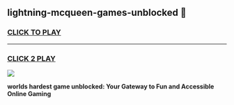 
## lightning-mcqueen-games-unblocked 👋
<h3>
<a href="https://premium.freeplayer.one?title=lightning-mcqueen-games-unblocked&ref=14F">CLICK TO PLAY</a></h3>
<hr>

<h3>
<a href="https://premium.freeplayer.one?title=lightning-mcqueen-games-unblocked&ref=14F">CLICK 2 PLAY</a>
  
</h3>

<a href="https://premium.freeplayer.one?title=lightning-mcqueen-games-unblocked&ref=12F/"><img src="https://clearcache.store/games.png"></a>


**worlds hardest game unblocked: Your Gateway to Fun and Accessible Online Gaming**
